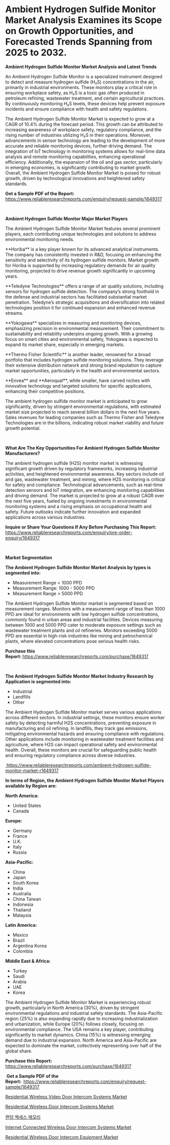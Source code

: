<p><h1>Ambient Hydrogen Sulfide Monitor Market Analysis Examines its Scope on Growth Opportunities, and Forecasted Trends Spanning from 2025 to 2032.</h1></p><p><strong>Ambient Hydrogen Sulfide Monitor Market Analysis and Latest Trends</strong></p>
<p><p>An Ambient Hydrogen Sulfide Monitor is a specialized instrument designed to detect and measure hydrogen sulfide (H₂S) concentrations in the air, primarily in industrial environments. These monitors play a critical role in ensuring workplace safety, as H₂S is a toxic gas often produced in petroleum refining, wastewater treatment, and certain agricultural practices. By continuously monitoring H₂S levels, these devices help prevent exposure incidents and ensure compliance with health and safety regulations.</p><p>The Ambient Hydrogen Sulfide Monitor Market is expected to grow at a CAGR of 10.4% during the forecast period. This growth can be attributed to increasing awareness of workplace safety, regulatory compliance, and the rising number of industries utilizing H₂S in their operations. Moreover, advancements in sensor technology are leading to the development of more accurate and reliable monitoring devices, further driving demand. The integration of IoT technology in monitoring systems allows for real-time data analysis and remote monitoring capabilities, enhancing operational efficiency. Additionally, the expansion of the oil and gas sector, particularly in emerging economies, is significantly contributing to market growth. Overall, the Ambient Hydrogen Sulfide Monitor Market is poised for robust growth, driven by technological innovations and heightened safety standards.</p></p>
<p><strong>Get a Sample PDF of the Report:&nbsp;</strong> <a href="https://www.reliableresearchreports.com/enquiry/request-sample/1649317?utm_campaign=40&utm_medium=2&utm_source=Github&utm_content=ia&utm_term=26032025&utm_id=ambient-hydrogen-sulfide-monitor">https://www.reliableresearchreports.com/enquiry/request-sample/1649317</a></p>
<p>&nbsp;</p>
<p><strong>Ambient Hydrogen Sulfide Monitor Major Market Players</strong></p>
<p><p>The Ambient Hydrogen Sulfide Monitor Market features several prominent players, each contributing unique technologies and solutions to address environmental monitoring needs.</p><p>**Horiba** is a key player known for its advanced analytical instruments. The company has consistently invested in R&D, focusing on enhancing the sensitivity and selectivity of its hydrogen sulfide monitors. Market growth for Horiba is supported by increasing regulatory demands for air quality monitoring, projected to drive revenue growth significantly in upcoming years.</p><p>**Teledyne Technologies** offers a range of air quality solutions, including sensors for hydrogen sulfide detection. The company’s strong foothold in the defense and industrial sectors has facilitated substantial market penetration. Teledyne’s strategic acquisitions and diversification into related technologies position it for continued expansion and enhanced revenue streams.</p><p>**Yokogawa** specializes in measuring and monitoring devices, emphasizing precision in environmental measurement. Their commitment to sustainability and reliability underpins ongoing growth. With a growing focus on smart cities and environmental safety, Yokogawa is expected to expand its market share, especially in emerging markets.</p><p>**Thermo Fisher Scientific** is another leader, renowned for a broad portfolio that includes hydrogen sulfide monitoring solutions. They leverage their extensive distribution network and strong brand reputation to capture market opportunities, particularly in the health and environmental sectors.</p><p>**Envea** and **Aeroqual**, while smaller, have carved niches with innovative technology and targeted solutions for specific applications, enhancing their competitive positions.</p><p>The ambient hydrogen sulfide monitor market is anticipated to grow significantly, driven by stringent environmental regulations, with estimated market size projected to reach several billion dollars in the next five years. Sales revenues for leading companies such as Thermo Fisher and Teledyne Technologies are in the billions, indicating robust market viability and future growth potential.</p></p>
<p>&nbsp;</p>
<p><strong>What Are The Key Opportunities For Ambient Hydrogen Sulfide Monitor Manufacturers?</strong></p>
<p><p>The ambient hydrogen sulfide (H2S) monitor market is witnessing significant growth driven by regulatory frameworks, increasing industrial activities, and heightened environmental awareness. Key sectors include oil and gas, wastewater treatment, and mining, where H2S monitoring is critical for safety and compliance. Technological advancements, such as real-time detection sensors and IoT integration, are enhancing monitoring capabilities and driving demand. The market is projected to grow at a robust CAGR over the next five years, fueled by ongoing investments in environmental monitoring systems and a rising emphasis on occupational health and safety. Future outlooks indicate further innovation and expanded applications across various industries.</p></p>
<p><strong>Inquire or Share Your Questions If Any Before Purchasing This Report:</strong> <a href="https://www.reliableresearchreports.com/enquiry/pre-order-enquiry/1649317?utm_campaign=40&utm_medium=2&utm_source=Github&utm_content=ia&utm_term=26032025&utm_id=ambient-hydrogen-sulfide-monitor">https://www.reliableresearchreports.com/enquiry/pre-order-enquiry/1649317</a></p>
<p>&nbsp;</p>
<p><strong>Market Segmentation</strong></p>
<p><strong>The Ambient Hydrogen Sulfide Monitor Market Analysis by types is segmented into:</strong></p>
<p><ul><li>Measurement Range < 1000 PPD</li><li>Measurement Range: 1000 - 5000 PPD</li><li>Measurement Range > 5000 PPD</li></ul></p>
<p><p>The Ambient Hydrogen Sulfide Monitor market is segmented based on measurement ranges. Monitors with a measurement range of less than 1000 PPD are ideal for environments with low hydrogen sulfide concentrations, commonly found in urban areas and industrial facilities. Devices measuring between 1000 and 5000 PPD cater to moderate exposure settings such as wastewater treatment plants and oil refineries. Monitors exceeding 5000 PPD are essential in high-risk industries like mining and petrochemical plants, where elevated concentrations pose serious health risks.</p></p>
<p><strong>Purchase this Report:&nbsp;</strong><a href="https://www.reliableresearchreports.com/purchase/1649317?utm_campaign=40&utm_medium=2&utm_source=Github&utm_content=ia&utm_term=26032025&utm_id=ambient-hydrogen-sulfide-monitor">https://www.reliableresearchreports.com/purchase/1649317</a></p>
<p>&nbsp;</p>
<p><strong>The Ambient Hydrogen Sulfide Monitor Market Industry Research by Application is segmented into:</strong></p>
<p><ul><li>Industrial</li><li>Landfills</li><li>Other</li></ul></p>
<p><p>The Ambient Hydrogen Sulfide Monitor market serves various applications across different sectors. In industrial settings, these monitors ensure worker safety by detecting harmful H2S concentrations, preventing exposure in manufacturing and oil refining. In landfills, they track gas emissions, mitigating environmental hazards and ensuring compliance with regulations. Other applications include monitoring in wastewater treatment facilities and agriculture, where H2S can impact operational safety and environmental health. Overall, these monitors are crucial for safeguarding public health and ensuring regulatory compliance across diverse industries.</p></p>
<p><a href="https://www.reliableresearchreports.com/ambient-hydrogen-sulfide-monitor-market-r1649317?utm_campaign=40&utm_medium=2&utm_source=Github&utm_content=ia&utm_term=26032025&utm_id=ambient-hydrogen-sulfide-monitor">&nbsp;https://www.reliableresearchreports.com/ambient-hydrogen-sulfide-monitor-market-r1649317</a></p>
<p><strong>In terms of Region, the Ambient Hydrogen Sulfide Monitor Market Players available by Region are:</strong></p>
<p>
    <p> <strong> North America: </strong>
        <ul>
            <li>United States</li>
            <li>Canada</li>
        </ul>
        </p> 
    <p> <strong> Europe: </strong>
        <ul>
            <li>Germany</li>
            <li>France</li>
            <li>U.K.</li>
            <li>Italy</li>
            <li>Russia</li>
        </ul>
        </p> 
    <p> <strong> Asia-Pacific: </strong>
        <ul>
            <li>China</li>
            <li>Japan</li>
            <li>South Korea</li>
            <li>India</li>
            <li>Australia</li>
            <li>China Taiwan</li>
            <li>Indonesia</li>
            <li>Thailand</li>
            <li>Malaysia</li>
        </ul>
        </p> 
    <p> <strong> Latin America: </strong>
        <ul>
            <li>Mexico</li>
            <li>Brazil</li>
            <li>Argentina Korea</li>
            <li>Colombia</li>
        </ul>
        </p> 
    <p> <strong> Middle East & Africa: </strong>
        <ul>
            <li>Turkey</li>
            <li>Saudi</li>
            <li>Arabia</li>
            <li>UAE</li>
            <li>Korea</li>
        </ul>
    </p>
    </p>
<p><p>The Ambient Hydrogen Sulfide Monitor Market is experiencing robust growth, particularly in North America (30%), driven by stringent environmental regulations and industrial safety standards. The Asia-Pacific region (25%) is also expanding rapidly due to increasing industrialization and urbanization, while Europe (20%) follows closely, focusing on environmental compliance. The USA remains a key player, contributing significantly to market dynamics. China (15%) is witnessing emerging demand due to industrial expansion. North America and Asia-Pacific are expected to dominate the market, collectively representing over half of the global share.</p></p>
<p><strong>Purchase this Report: </strong><a href="https://www.reliableresearchreports.com/purchase/1649317?utm_campaign=40&utm_medium=2&utm_source=Github&utm_content=ia&utm_term=26032025&utm_id=ambient-hydrogen-sulfide-monitor">https://www.reliableresearchreports.com/purchase/1649317</a></p>
<p>&nbsp;<strong>Get a Sample PDF of the Report:&nbsp;&nbsp;</strong><a href="https://www.reliableresearchreports.com/enquiry/request-sample/1649317?utm_campaign=40&utm_medium=2&utm_source=Github&utm_content=ia&utm_term=26032025&utm_id=ambient-hydrogen-sulfide-monitor">https://www.reliableresearchreports.com/enquiry/request-sample/1649317</a></p>
<p><strong></strong></p>
<p><p><a href="https://github.com/botocniveda/Market-Research-Report-List-1/blob/main/residential-wireless-video-door-intercom-systems-market.md?utm_campaign=40&utm_medium=2&utm_source=Github&utm_content=ia&utm_term=26032025&utm_id=ambient-hydrogen-sulfide-monitor">Residential Wireless Video Door Intercom Systems Market</a></p><p><a href="https://github.com/obajimlaweh59/Market-Research-Report-List-1/blob/main/residential-wireless-door-intercom-systems-market.md?utm_campaign=40&utm_medium=2&utm_source=Github&utm_content=ia&utm_term=26032025&utm_id=ambient-hydrogen-sulfide-monitor">Residential Wireless Door Intercom Systems Market</a></p><p><a href="https://github.com/sougarounis/Market-Research-Report-List-7/blob/main/140127549431.md?utm_campaign=40&utm_medium=2&utm_source=Github&utm_content=ia&utm_term=26032025&utm_id=ambient-hydrogen-sulfide-monitor">랜덤 액세스 메모리</a></p><p><a href="https://github.com/muoioconzej8/Market-Research-Report-List-1/blob/main/internet-connected-wireless-door-intercom-systems-market.md?utm_campaign=40&utm_medium=2&utm_source=Github&utm_content=ia&utm_term=26032025&utm_id=ambient-hydrogen-sulfide-monitor">Internet Connected Wireless Door Intercom Systems Market</a></p><p><a href="https://github.com/cordaysamaya/Market-Research-Report-List-1/blob/main/residential-wireless-door-intercom-equipment-market.md?utm_campaign=40&utm_medium=2&utm_source=Github&utm_content=ia&utm_term=26032025&utm_id=ambient-hydrogen-sulfide-monitor">Residential Wireless Door Intercom Equipment Market</a></p></p>